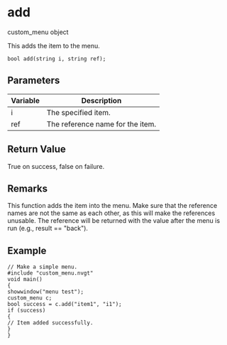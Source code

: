 # add

custom_menu object


This adds the item to the menu.

`bool add(string i, string ref);`

## Parameters

| Variable| Description |
|---|---|
| i | The specified item. |
| ref | The reference name for the item. |

## Return Value

True on success, false on failure.

## Remarks

This function adds the item into the menu. Make sure that the reference names are not the same as each other, as this will make the references unusable. The reference will be returned with the value after the menu is run (e.g., result == "back").

## Example

```
// Make a simple menu.
#include "custom_menu.nvgt"
void main()
{
showwindow("menu test");
custom_menu c;
bool success = c.add("item1", "i1");
if (success)
{
// Item added successfully.
}
}
```
